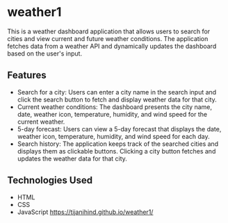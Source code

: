 # weather1
This is a weather dashboard application that allows users to search for cities and view current and future weather conditions. The application fetches data from a weather API and dynamically updates the dashboard based on the user's input.

## Features

- Search for a city: Users can enter a city name in the search input and click the search button to fetch and display weather data for that city.
- Current weather conditions: The dashboard presents the city name, date, weather icon, temperature, humidity, and wind speed for the current weather.
- 5-day forecast: Users can view a 5-day forecast that displays the date, weather icon, temperature, humidity, and wind speed for each day.
- Search history: The application keeps track of the searched cities and displays them as clickable buttons. Clicking a city button fetches and updates the weather data for that city.

## Technologies Used

- HTML
- CSS
- JavaScript
 https://tijanihind.github.io/weather1/
 